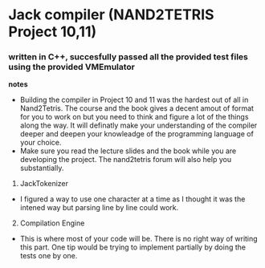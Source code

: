 # Jack compiler (NAND2TETRIS Project 10,11)
### written in C++, succesfully passed all the provided test files using the provided VMEmulator

**notes**
- Building the compiler in Project 10 and 11 was the hardest out of all in Nand2Tetris. The course and the book gives a decent amout of format for you to work on but you need to think and figure a lot of the things along the way. It will definatly make your understanding of the compiler deeper and deepen your knowleadge of the programming language of your choice.
- Make sure you read the lecture slides and the book while you are developing the project. The nand2tetris forum will also help you substantially.


1. JackTokenizer
- I figured a way to use one character at a time as I thought it was the intened way but parsing line by line could work.
2. Compilation Engine
- This is where most of your code will be. There is no right way of writing this part. One tip would be trying to implement partially by doing the tests one by one.
